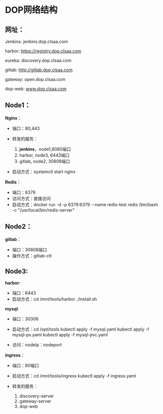 # DOP网络结构

## 网址：

Jenkins: jenkins.dop.clsaa.com

harbor: https://registry.dop.clsaa.com

eureka: discovery.dop.clsaa.com

gitlab: http://gitlab.dop.clsaa.com

gateway: open.dop.clsaa.com

dop-web: www.dop.clsaa.com

## Node1：

**Nginx**：

- 端口：80,443

- 转发的服务：

  1. **jenkins**，node1,8080端口
  2.  harbor,  node3, 6443端口
  3.  gitlab, node2,  30808端口

- 启动方式：systemctl start nginx



**Redis**：

- 端口：6379 
- 访问方式：直接访问
- 启动方式：docker run -d -p 6379:6379 --name redis-test redis /bin/bash -c "/usr/local/bin/redis-server"



## Node2：

**gitlab**：

- 端口：30808端口
- 操作方式：gitlab-ctl 




## Node3:

**harbor**:

- 端口：6443
- 启动方式：cd /mnt/tools/harbor   ./install.sh

**mysql**:

- 端口：30306
- 启动方式：cd /opt/tools   kubectl apply -f mysql.yaml  kubectl apply -f mysql-pv.yaml  kubectl apply -f mysql-pvc.yaml 

- 访问：nodeIp：nodeport



**ingress**：

- 端口：80端口

- 启动方式：cd /mnt/tools/ingress kubectl apply -f ingress.yaml

- 转发的服务：

  1. discovery-server
  2. gateway-server
  3. dop-web

  





